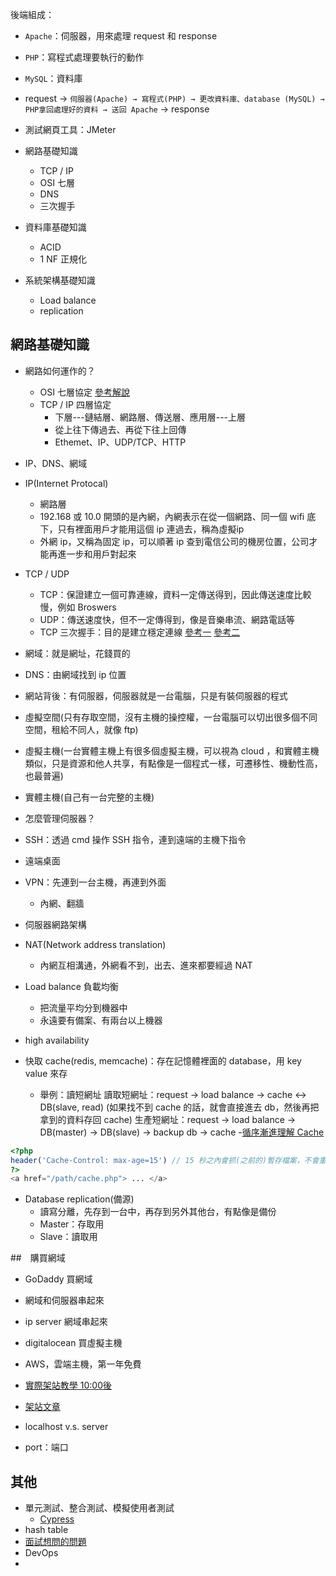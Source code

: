 後端組成：
- `Apache`：伺服器，用來處理 request 和 response
- `PHP`：寫程式處理要執行的動作
- `MySQL`：資料庫

- request → `伺服器(Apache) → 寫程式(PHP) → 更改資料庫、database (MySQL) → PHP拿回處理好的資料 → 送回 Apache` → response

- 測試網頁工具：JMeter

- 網路基礎知識
    - TCP / IP
    - OSI 七層
    - DNS
    - 三次握手
- 資料庫基礎知識
    - ACID
    - 1 NF 正規化
- 系統架構基礎知識
    - Load balance
    - replication

## 網路基礎知識
- 網路如何運作的？
    - OSI 七層協定  [參考解說](https://www.zhihu.com/question/24002080)
    - TCP / IP 四層協定
        - 下層---鏈結層、網路層、傳送層、應用層---上層
        - 從上往下傳過去、再從下往上回傳
        - Ethemet、IP、UDP/TCP、HTTP

- IP、DNS、網域
- IP(Internet Protocal)
    - 網路層
    - 192.168 或 10.0 開頭的是內網，內網表示在從一個網路、同一個 wifi 底下，只有裡面用戶才能用這個 ip 連過去，稱為虛擬ip
    - 外網 ip，又稱為固定 ip，可以順著 ip 查到電信公司的機房位置，公司才能再進一步和用戶對起來
- TCP / UDP 
    - TCP：保證建立一個可靠連線，資料一定傳送得到，因此傳送速度比較慢，例如 Broswers
    - UDP：傳送速度快，但不一定傳得到，像是音樂串流、網路電話等
    - TCP 三次握手：目的是建立穩定連線 [參考一](https://github.com/jawil/blog/issues/14) [參考二](https://notfalse.net/7/three-way-handshake)
- 網域：就是網址，花錢買的
- DNS：由網域找到 ip 位置

- 網站背後：有伺服器，伺服器就是一台電腦，只是有裝伺服器的程式
- 虛擬空間(只有存取空間，沒有主機的操控權，一台電腦可以切出很多個不同空間，租給不同人，就像 ftp)
- 虛擬主機(一台實體主機上有很多個虛擬主機，可以視為 cloud ，和實體主機類似，只是資源和他人共享，有點像是一個程式一樣，可遷移性、機動性高，也最普遍)
- 實體主機(自己有一台完整的主機)

- 怎麼管理伺服器？
- SSH：透過 cmd 操作 SSH 指令，連到遠端的主機下指令
- 遠端桌面

- VPN：先連到一台主機，再連到外面
    - 內網、翻牆

- 伺服器網路架構
- NAT(Network address translation)
    - 內網互相溝通，外網看不到，出去、進來都要經過 NAT

- Load balance 負載均衡
    - 把流量平均分到機器中
    - 永遠要有備案、有兩台以上機器
- high availability

- 快取 cache(redis, memcache)：存在記憶體裡面的 database，用 key value 來存
    - 舉例：讀短網址
      讀取短網址：request -> load balance -> cache <-> DB(slave, read) (如果找不到 cache 的話，就會直接進去 db，然後再把拿到的資料存回 cache)
      生產短網址：request -> load balance -> DB(master) -> DB(slave) -> backup db -> cache
      -[循序漸進理解 Cache](https://blog.techbridge.cc/2017/06/17/cache-introduction/)
```php
<?php
header('Cache-Control: max-age=15') // 15 秒之內會抓(之前的)暫存檔案，不會重新整理
?>
<a href="/path/cache.php"> ... </a>
```


- Database replication(備源)
    - 讀寫分離，先存到一台中，再存到另外其他台，有點像是備份
    - Master：存取用
    - Slave：讀取用

##　購買網域
- GoDaddy 買網域
- 網域和伺服器串起來
- ip server 網域串起來
- digitalocean 買虛擬主機
- AWS，雲端主機，第一年免費
- [實際架站教學 10:00後](https://www.youtube.com/watch?v=w6MN-N2OFTg)
- [架站文章](https://www.digitalocean.com/community/tutorials/how-to-install-linux-apache-mysql-php-lamp-stack-ubuntu-18-04)

- localhost v.s. server
- port：端口

## 其他
- 單元測試、整合測試、模擬使用者測試
    - [Cypress](https://www.cypress.io/)
- hash table
- [面試想問的問題](https://www.ptt.cc/bbs/Soft_Job/M.1539503272.A.2B3.html)
- DevOps
- 